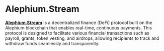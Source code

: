 # Alephium.Stream
**[Alephium.Stream](https://alephium.stream)** is a decentralized finance (DeFi) protocol built on the Alephium blockchain that enables real-time, continuous payments. This protocol is designed to facilitate various financial transactions such as payroll, grants, token vesting, and airdrops, allowing recipients to track and withdraw funds seamlessly and transparently.
